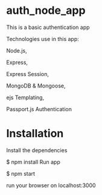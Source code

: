 # auth_node_app
This is a basic authentication app 

Technologies use in this app:

Node.js,

Express,

Express Session,

MongoDB & Mongoose,

ejs Templating,

Passport.js Authentication

# Installation

Install the dependencies

$ npm install
Run app

$ npm start

run your browser on localhost:3000

